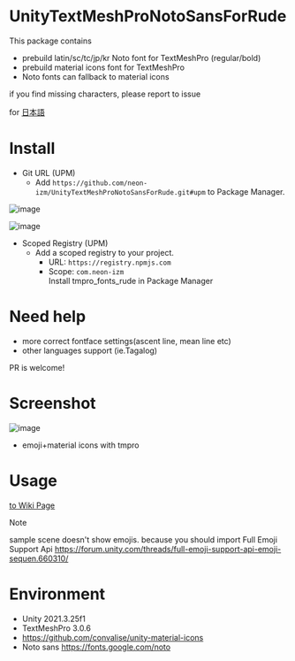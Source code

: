 # UnityTextMeshProNotoSansForRude
This package contains
- prebuild latin/sc/tc/jp/kr Noto font for TextMeshPro (regular/bold)
- prebuild material icons font for TextMeshPro
- Noto fonts can fallback to material icons

if you find missing characters, please report to issue

for [日本語](README_ja.md) 

# Install
- Git URL (UPM)
  - Add `https://github.com/neon-izm/UnityTextMeshProNotoSansForRude.git#upm` to Package Manager.
  
![image](https://github.com/neon-izm/UnityTextMeshProNotoSansForRude/assets/3115650/773be7f2-8f1e-45cd-ae41-e9a993d3a4ef)

![image](https://github.com/neon-izm/UnityTextMeshProNotoSansForRude/assets/3115650/c1f8a098-eeb7-4cf2-95c3-764e045025f9)

- Scoped Registry (UPM)
    - Add a scoped registry to your project.
      - URL: `https://registry.npmjs.com`
      - Scope: `com.neon-izm`  
    Install tmpro_fonts_rude in Package Manager 

# Need help
- more correct fontface settings(ascent line, mean line etc)
- other languages support (ie.Tagalog)

PR is welcome!

# Screenshot
![image](https://github.com/neon-izm/UnityTextMeshProNotoSansForRude/assets/3115650/a3b575e0-1449-467c-bff4-c3b36d503426)

- emoji+material icons with tmpro

# Usage
[to Wiki Page](../../wiki)
>[!NOTE] 
> sample scene doesn't show emojis. because you should import Full Emoji Support Api https://forum.unity.com/threads/full-emoji-support-api-emoji-sequen.660310/

# Environment
- Unity 2021.3.25f1
- TextMeshPro 3.0.6
- https://github.com/convalise/unity-material-icons
- Noto sans https://fonts.google.com/noto 
